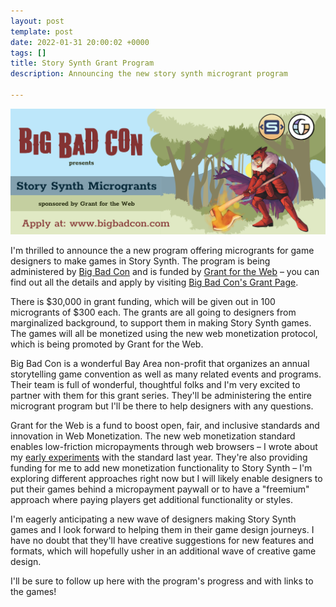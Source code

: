 ```yaml
---
layout: post
template: post
date: 2022-01-31 20:00:02 +0000
tags: []
title: Story Synth Grant Program
description: Announcing the new story synth microgrant program

---
```

![](/images/story-synth-and-big-bad-con-microgrant-banner.png)

I'm thrilled to announce the a new program offering microgrants for game designers to make games in Story Synth. The program is being administered by [Big Bad Con](https://www.bigbadcon.com/) and is funded by [Grant for the Web](https://www.grantfortheweb.org/) – you can find out all the details and apply by visiting [Big Bad Con's Grant Page](https://www.bigbadcon.com/story-synth-microgrants/).

There is $30,000 in grant funding, which will be given out in 100 microgrants of $300 each. The grants are all going to designers from marginalized background, to support them in making Story Synth games. The games will all be monetized using the new web monetization protocol, which is being promoted by Grant for the Web.

Big Bad Con is a wonderful Bay Area non-profit that organizes an annual storytelling game convention as well as many related events and programs. Their team is full of wonderful, thoughtful folks and I'm very excited to partner with them for this grant series. They'll be administering the entire microgrant program but I'll be there to help designers with any questions.

Grant for the Web is a fund to boost open, fair, and inclusive standards and innovation in Web Monetization. The new web monetization standard enables low-friction micropayments through web browsers – I wrote about my [early experiments](https://blog.randylubin.com/playing-around-with-the-web-monetization-protocol) with the standard last year. They're also providing funding for me to add new monetization functionality to Story Synth – I'm exploring different approaches right now but I will likely enable designers to put their games behind a micropayment paywall or to have a "freemium" approach where paying players get additional functionality or styles.

I'm eagerly anticipating a new wave of designers making Story Synth games and I look forward to helping them in their game design journeys. I have no doubt that they'll have creative suggestions for new features and formats, which will hopefully usher in an additional wave of creative game design.

I'll be sure to follow up here with the program's progress and with links to the games! 